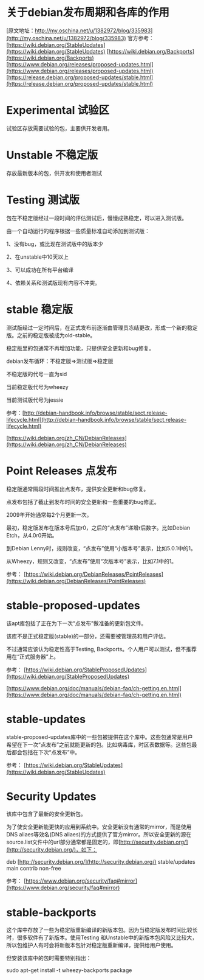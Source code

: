 # 关于debian发布周期和各库的作用

[原文地址：http://my.oschina.net/u/1382972/blog/335983](http://my.oschina.net/u/1382972/blog/335983) 
官方参考：[https://wiki.debian.org/StableUpdates](https://wiki.debian.org/StableUpdates) 
[https://wiki.debian.org/Backports](https://wiki.debian.org/Backports) 
[https://www.debian.org/releases/proposed-updates.html](https://www.debian.org/releases/proposed-updates.html) 
[https://release.debian.org/proposed-updates/stable.html](https://release.debian.org/proposed-updates/stable.html)

# Experimental 试验区

试验区存放需要试验的包，主要供开发者用。

# Unstable 不稳定版

存放最新版本的包，供开发和使用者测试

# Testing 测试版

包在不稳定版经过一段时间的评估测试后，慢慢成熟稳定，可以进入测试版。

由一个自动运行的程序根据一些质量标准自动添加到测试版：

1、没有bug，或比现在测试版中的版本少

2、在unstable中10天以上

3、可以成功在所有平台编译

4、依赖关系和测试版现有内容不冲突。

# stable 稳定版

测试版经过一定时间后，在正式发布前逐渐由管理员冻结更改，形成一个新的稳定版。之前的稳定版被成为old-stable。

稳定版里的包通常不再增加功能，只提供安全更新和bug修复。

debian发布循环：不稳定版=>测试版=>稳定版

不稳定版的代号一直为sid

当前稳定版代号为wheezy

当前测试版代号为jessie

参考：[http://debian-handbook.info/browse/stable/sect.release-lifecycle.html](http://debian-handbook.info/browse/stable/sect.release-lifecycle.html)

[https://wiki.debian.org/zh_CN/DebianReleases](https://wiki.debian.org/zh_CN/DebianReleases)

# Point Releases 点发布

稳定版通常隔段时间推出点发布，提供安全更新和bug修复。

点发布包括了截止到发布时间的安全更新和一些重要的bug修正。

2009年开始通常每2个月更新一次。

最初，稳定版发布在版本号后加r0，之后的“点发布”递增r后数字。比如Debian Etch，从4.0r0开始。

到Debian Lenny时，规则改变，“点发布”使用“小版本号”表示，比如5.0.1中的1。

从Wheezy，规则又改变，“点发布”使用“次版本号”表示，比如7.1中的1。

参考： [https://wiki.debian.org/DebianReleases/PointReleases](https://wiki.debian.org/DebianReleases/PointReleases)

# stable-proposed-updates

该apt库包括了正在为下一次“点发布”做准备的更新包文件。

该库不是正式稳定版(stable)的一部分，还需要被管理员和用户评估。

不过通常应该认为稳定性高于Testing, Backports。个人用户可以测试，但不推荐用在“正式服务器”上。

参考： [https://wiki.debian.org/StableProposedUpdates](https://wiki.debian.org/StableProposedUpdates)

[https://www.debian.org/doc/manuals/debian-faq/ch-getting.en.html](https://www.debian.org/doc/manuals/debian-faq/ch-getting.en.html)

# stable-updates

stable-proposed-updates库中的一些包被提供在这个库中。这些包通常是用户希望在下一次“点发布”之前就能更新的包。比如病毒库，时区表数据等。这些包最后都会包括在下次“点发布”中。

参考： [https://wiki.debian.org/StableUpdates](https://wiki.debian.org/StableUpdates)

# Security Updates

该库中包含了最新的安全更新包。

为了使安全更新能更快的应用到系统中。安全更新没有通常的mirror，而是使用DNS aliaes等效名(DNS aliaes)的方式提供了官方mirror。所以安全更新的源在source.list文件中的url部分通常都是固定的，即[http://security.debian.org/](http://security.debian.org/)，如下：

deb [http://security.debian.org/](http://security.debian.org/) stable/updates main contrib non-free

参考： [https://www.debian.org/security/faq#mirror](https://www.debian.org/security/faq#mirror)

# stable-backports

这个库中存放了一些为稳定版重新编译的新版本包。因为当稳定版发布时间比较长时，很多软件有了新版本。使用Testing 和Unstable中的新版本包风险又比较大，所以包维护人有时会将新版本包针对稳定版重新编译，提供给用户使用。

但安装该库中的包时需要特别指出：

sudo apt-get install -t wheezy-backports package